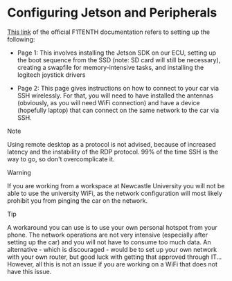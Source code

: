 # Configuring Jetson and Peripherals 

[This link](https://f1tenth.readthedocs.io/en/foxy_test/getting_started/software_setup/index.html) of the official F1TENTH documentation refers to setting up the following:

- Page 1: This involves installing the Jetson SDK on our ECU, setting up the boot sequence from the SSD (note: SD card will still be necessary), creating a swapfile for memory-intensive tasks, and installing the logitech joystick drivers

- Page 2: This page gives instructions on how to connect to your car via SSH wirelessly. For that, you will need to have installed the antennas (obviously, as you will need WiFi connection) and have a device (hopefully laptop) that can connect on the same network to the car via SSH. 

> [!NOTE]
> Using remote desktop as a protocol is not advised, because of increased latency and the instability of the RDP protocol. 99% of the time SSH is the way to go, so don't overcomplicate it.

> [!WARNING]
> If you are working from a workspace at Newcastle University you will not be able to use the university WiFi, as the network configuration will most likely prohibit you from pinging the car on the network.

> [!TIP]
> A workaround you can use is to use your own personal hotspot from your phone. The network operations are not very intensive (especially after setting up the car) and you will not have to consume too much data. An alternative - which is discouraged - would be to set up your own network with your own router, but good luck with getting that approved through IT... However, all this is not an issue if you are working on a WiFi that does not have this issue.